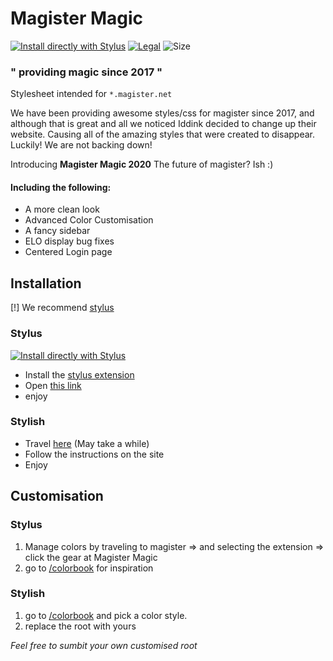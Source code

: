 # Magister Magic

[![Install directly with Stylus](https://img.shields.io/badge/Install%20directly%20with-Stylus-00adad.svg)](https://raw.githubusercontent.com/Trigstur/MagisterMagic/master/dist/main.user.css)
[![Legal](https://img.shields.io/github/license/Trigstur/MagisterMagic)](https://github.com/Trigstur/MagisterMagic/blob/master/LICENSE)
![Size](https://img.shields.io/github/repo-size/Trigstur/MagisterMagic)

### " providing magic since 2017 "
Stylesheet intended for ```*.magister.net```

We have been providing awesome styles/css for magister since 2017, and although that is great and all we noticed Iddink decided to change up their website.
Causing all of the amazing styles that were created to disappear. Luckily! We are not backing down!

Introducing **Magister Magic 2020** 
The future of magister? Ish :)

#### Including the following:

- A more clean look 
- Advanced Color Customisation 
- A fancy sidebar 
- ELO display bug fixes 
- Centered Login page 

## Installation

[!] We recommend [stylus](https://github.com/openstyles/stylus) 
### Stylus
[![Install directly with Stylus](https://img.shields.io/badge/Install%20directly%20with-Stylus-00adad.svg?style=for-the-badge)](https://raw.githubusercontent.com/Trigstur/MagisterMagic/master/dist/main.user.css)
- Install the [stylus extension](https://github.com/openstyles/stylus/wiki/Stylish-alternatives)
- Open [this link](https://raw.githubusercontent.com/Trigstur/MagisterMagic/master/dist/main.user.css)
- enjoy

### Stylish 

- Travel [here](https://userstyles.org/styles/147779/) (May take a while)
- Follow the instructions on the site
- Enjoy

## Customisation

### Stylus
1. Manage colors by traveling to magister => and selecting the extension => click the gear at Magister Magic
2. go to [/colorbook](https://github.com/Trigstur/MagisterMagic/tree/master/colorbook) for inspiration

### Stylish 
1. go to [/colorbook](https://github.com/Trigstur/MagisterMagic/tree/master/colorbook) and pick a color style.
2. replace the root with yours 

*Feel free to sumbit your own customised root*
